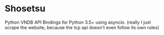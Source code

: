 # Shosetsu
Python VNDB API Bindings for Python 3.5+ using asyncio. 
(really I just scrape the website, because the tcp api doesn't even follow its own rules)